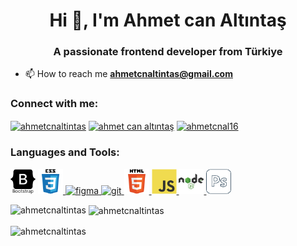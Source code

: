
<h1 align="center">Hi 👋, I'm Ahmet can Altıntaş</h1>
<h3 align="center">A passionate frontend developer from Türkiye</h3>

- 📫 How to reach me **ahmetcnaltintas@gmail.com**

<h3 align="left">Connect with me:</h3>
<p align="left">
<a href="https://codepen.io/ahmetcnaltintas" target="blank"><img align="center" src="https://raw.githubusercontent.com/rahuldkjain/github-profile-readme-generator/master/src/images/icons/Social/codepen.svg" alt="ahmetcnaltintas" height="30" width="40" /></a>
<a href="linkedin.com/in/ahmet-can-altıntaş-320275284" target="blank"><img align="center" src="https://raw.githubusercontent.com/rahuldkjain/github-profile-readme-generator/master/src/images/icons/Social/linked-in-alt.svg" alt="ahmet can altıntaş" height="30" width="40" /></a>
<a href="https://instagram.com/ahmetcnal16" target="blank"><img align="center" src="https://raw.githubusercontent.com/rahuldkjain/github-profile-readme-generator/master/src/images/icons/Social/instagram.svg" alt="ahmetcnal16" height="30" width="40" /></a>
</p>

<h3 align="left">Languages and Tools:</h3>
 <img src="https://raw.githubusercontent.com/devicons/devicon/master/icons/bootstrap/bootstrap-plain-wordmark.svg" alt="bootstrap" width="40" height="40"/> </a> <a href="https://www.w3schools.com/css/" target="_blank" rel="noreferrer"> <img src="https://raw.githubusercontent.com/devicons/devicon/master/icons/css3/css3-original-wordmark.svg" alt="css3" width="40" height="40"/> </a> <a href="https://www.figma.com/" target="_blank" rel="noreferrer"> <img src="https://www.vectorlogo.zone/logos/figma/figma-icon.svg" alt="figma" width="40" height="40"/> </a> <a href="https://git-scm.com/" target="_blank" rel="noreferrer"> <img src="https://www.vectorlogo.zone/logos/git-scm/git-scm-icon.svg" alt="git" width="40" height="40"/> </a> <a href="https://www.w3.org/html/" target="_blank" rel="noreferrer"> <img src="https://raw.githubusercontent.com/devicons/devicon/master/icons/html5/html5-original-wordmark.svg" alt="html5" width="40" height="40"/> </a> <a href="https://developer.mozilla.org/en-US/docs/Web/JavaScript" target="_blank" rel="noreferrer"> <img src="https://raw.githubusercontent.com/devicons/devicon/master/icons/javascript/javascript-original.svg" alt="javascript" width="40" height="40"/> </a> <a href="https://nodejs.org" target="_blank" rel="noreferrer"> <img src="https://raw.githubusercontent.com/devicons/devicon/master/icons/nodejs/nodejs-original-wordmark.svg" alt="nodejs" width="40" height="40"/> </a> <a href="https://www.photoshop.com/en" target="_blank" rel="noreferrer"> <img src="https://raw.githubusercontent.com/devicons/devicon/master/icons/photoshop/photoshop-line.svg" alt="photoshop" width="40" height="40"/> </a> </p>

<p><img align="left" src="https://github-readme-stats.vercel.app/api/top-langs?username=ahmetcnaltintas&show_icons=true&locale=en&layout=compact" alt="ahmetcnaltintas" /></p>

<p>&nbsp;<img align="center" src="https://github-readme-stats.vercel.app/api?username=ahmetcnaltintas&show_icons=true&locale=en" alt="ahmetcnaltintas" /></p>

<p><img align="center" src="https://github-readme-streak-stats.herokuapp.com/?user=ahmetcnaltintas&" alt="ahmetcnaltintas" /></p>

